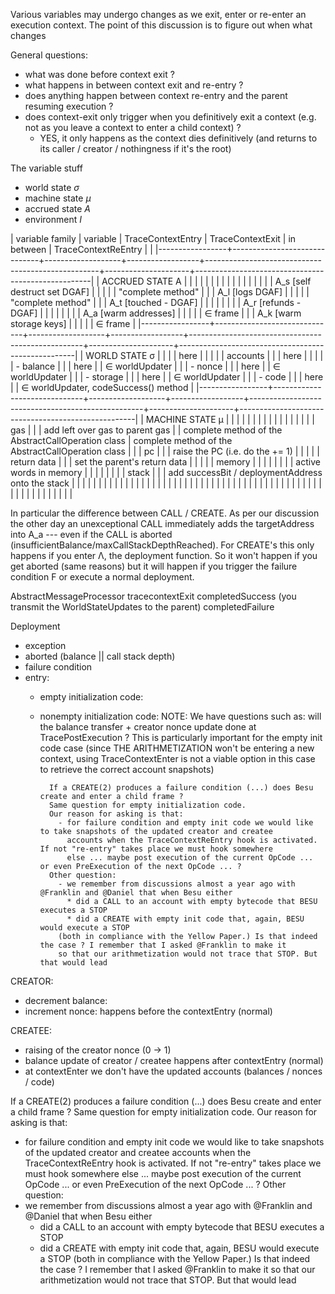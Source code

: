 Various variables may undergo changes as we exit, enter or re-enter an execution context. The point of this discussion is to figure out when what changes

General questions:
- what was done before context exit ?
- what happens in between context exit and re-entry ?
- does anything happen between context re-entry and the parent resuming execution ?
- does context-exit only trigger when you definitively exit a context (e.g. not as you leave a context to enter a child context) ?
  - YES, it only happens as the context dies definitively (and returns to its caller / creator / nothingness if it's the root)

The variable stuff
- world state $\sigma$
- machine state $\mu$
- accrued state $A$
- environment $I$

| variable family | variable                     | TraceContextEntry | TraceContextExit | in between                                        | TraceContextReEntry |                                                    |
|-----------------+------------------------------+-------------------+------------------+---------------------------------------------------+---------------------+----------------------------------------------------|
| ACCRUED STATE A |                              |                   |                  |                                                   |                     |                                                    |
|                 |                              |                   |                  |                                                   |                     |                                                    |
|                 | A_s [self destruct set DGAF] |                   |                  |                                                   |                     | "complete method"                                  |
|                 | A_l [logs DGAF]              |                   |                  |                                                   |                     | "complete method"                                  |
|                 | A_t [touched - DGAF]         |                   |                  |                                                   |                     |                                                    |
|                 | A_r [refunds - DGAF]         |                   |                  |                                                   |                     |                                                    |
|                 | A_a [warm addresses]         |                   |                  |                                                   |                     | ∈ frame                                            |
|                 | A_k [warm storage keys]      |                   |                  |                                                   |                     | ∈ frame                                            |
|-----------------+------------------------------+-------------------+------------------+---------------------------------------------------+---------------------+----------------------------------------------------|
| WORLD STATE σ   |                              |                   |                  | here                                              |                     |                                                    |
|                 | accounts                     |                   |                  | here                                              |                     |                                                    |
|                 | - balance                    |                   |                  | here                                              |                     | ∈ worldUpdater                                     |
|                 | - nonce                      |                   |                  | here                                              |                     | ∈ worldUpdater                                     |
|                 | - storage                    |                   |                  | here                                              |                     | ∈ worldUpdater                                     |
|                 | - code                       |                   |                  | here                                              |                     | ∈ worldUpdater, codeSuccess() method               |
|-----------------+------------------------------+-------------------+------------------+---------------------------------------------------+---------------------+----------------------------------------------------|
| MACHINE STATE μ |                              |                   |                  |                                                   |                     |                                                    |
|                 |                              |                   |                  |                                                   |                     |                                                    |
|                 | gas                          |                   |                  | add left over gas to parent gas                   |                     | complete method of the AbstractCallOperation class | complete method of the AbstractCallOperation class |
|                 | pc                           |                   |                  | raise the PC (i.e. do the += 1)                   |                     |                                                    |
|                 | return data                  |                   |                  | set the parent's return data                      |                     |                                                    |
|                 | memory                       |                   |                  |                                                   |                     |                                                    |
|                 | active words in memory       |                   |                  |                                                   |                     |                                                    |
|                 | stack                        |                   |                  | add successBit / deploymentAddress onto the stack |                     |                                                    |
|                 |                              |                   |                  |                                                   |                     |                                                    |
|                 |                              |                   |                  |                                                   |                     |                                                    |
|                 |                              |                   |                  |                                                   |                     |                                                    |
|                 |                              |                   |                  |                                                   |                     |                                                    |
|                 |                              |                   |                  |                                                   |                     |                                                    |
|                 |                              |                   |                  |                                                   |                     |                                                    |
|                 |                              |                   |                  |                                                   |                     |                                                    |

In particular the difference between CALL / CREATE. As per our discussion the other day an unexceptional CALL immediately adds the targetAddress into A_a --- even if the CALL is aborted (insufficientBalance/maxCallStackDepthReached). For CREATE's this only happens if you enter Λ, the deployment function. So it won't happen if you get aborted (same reasons) but it will happen if you trigger the failure condition F or execute a normal deployment.


AbstractMessageProcessor
    tracecontextExit
        completedSuccess (you transmit the WorldStateUpdates to the parent)
        completedFailure

Deployment
- exception
- aborted (balance || call stack depth)
- failure condition
- entry:
  - empty initialization code:
  - nonempty initialization code:
          NOTE: We have questions such as: will the balance transfer + creator nonce update done at TracePostExecution ?
          This is particularly important for the empty init code case (since THE ARITHMETIZATION won't be entering a new
          context, using TraceContextEnter is not a viable option in this case to retrieve the correct account snapshots)
          
          If a CREATE(2) produces a failure condition (...) does Besu create and enter a child frame ?
          Same question for empty initialization code.
          Our reason for asking is that:
            - for failure condition and empty init code we would like to take snapshots of the updated creator and createe
              accounts when the TraceContextReEntry hook is activated. If not "re-entry" takes place we must hook somewhere
              else ... maybe post execution of the current OpCode ... or even PreExecution of the next OpCode ... ?
          Other question:
            - we remember from discussions almost a year ago with @Franklin and @Daniel that when Besu either
              * did a CALL to an account with empty bytecode that BESU executes a STOP
              * did a CREATE with empty init code that, again, BESU would execute a STOP
            (both in compliance with the Yellow Paper.) Is that indeed the case ? I remember that I asked @Franklin to make it
            so that our arithmetization would not trace that STOP. But that would lead

CREATOR:
- decrement balance: 
- increment nonce:                happens before the contextEntry (normal)

CREATEE:
- raising of the creator nonce    (0 → 1)
- balance update of creator / createe happens after contextEntry (normal)
- at contextEnter we don't have the updated accounts (balances / nonces / code)



If a CREATE(2) produces a failure condition (...) does Besu create and enter a child frame ?
Same question for empty initialization code.
Our reason for asking is that:
  - for failure condition and empty init code we would like to take snapshots of the updated creator and createe
    accounts when the TraceContextReEntry hook is activated. If not "re-entry" takes place we must hook somewhere
    else ... maybe post execution of the current OpCode ... or even PreExecution of the next OpCode ... ?
Other question:
  - we remember from discussions almost a year ago with @Franklin and @Daniel that when Besu either
    * did a CALL to an account with empty bytecode that BESU executes a STOP
    * did a CREATE with empty init code that, again, BESU would execute a STOP
  (both in compliance with the Yellow Paper.) Is that indeed the case ? I remember that I asked @Franklin to make it
  so that our arithmetization would not trace that STOP. But that would lead
